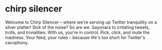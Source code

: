 # chirp silencer

Welcome to Chirp Silencer – where we're serving up Twitter tranquility on a silver platter! Sick of the noise? So are we. Sayonara to irritating tweets, trolls, and trivialities. With us, you're in control. Pick, click, and mute the madness. Your feed, your rules – because life's too short for Twitter's cacophony.

